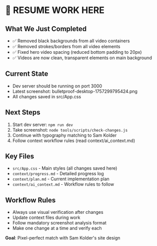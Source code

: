 # 🚀 RESUME WORK HERE

## What We Just Completed
- ✅ Removed black backgrounds from all video containers
- ✅ Removed strokes/borders from all video elements  
- ✅ Fixed hero video spacing (reduced bottom padding to 20px)
- ✅ Videos are now clean, transparent elements on main background

## Current State
- Dev server should be running on port 3000
- Latest screenshot: bulletproof-desktop-1757299795424.png
- All changes saved in src/App.css

## Next Steps
1. Start dev server: `npm run dev`
2. Take screenshot: `node tools/scripts/check-changes.js`
3. Continue with typography matching to Sam Kolder
4. Follow context workflow rules (read context/ai_context.md)

## Key Files
- `src/App.css` - Main styles (all changes saved here)
- `context/progress.md` - Detailed progress log
- `context/plan.md` - Current implementation plan
- `context/ai_context.md` - Workflow rules to follow

## Workflow Rules
- Always use visual verification after changes
- Update context files during work
- Follow mandatory screenshot analysis format
- Make one change at a time and verify each

**Goal**: Pixel-perfect match with Sam Kolder's site design

